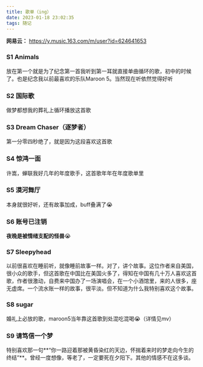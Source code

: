 ```yaml
---
title: 歌单（ing）
date: 2023-01-18 23:02:35
tags: 随记
---
```


**网易云：** https://y.music.163.com/m/user?id=624641653

### S1 Animals

放在第一个就是为了纪念第一首我听到第一耳就直接单曲循环的歌，初中的时候了。也是纪念我以前最喜欢的乐队Maroon 5。当然现在听依然觉得好听



### S2 国际歌  

做梦都想我的葬礼上循环播放这首歌



### S3 Dream Chaser（逐梦者）

第一分零四秒绝了，就是因为这段喜欢这首歌

###  

### S4 惊鸿一面 

许嵩，蝉联我好几年的年度歌手，这首歌年年在年度歌单里



### S5 漠河舞厅

本身就很好听，还有故事加成，buff叠满了😭



### S6 账号已注销

**夜晚是被情绪支配的怪兽**😭



### S7  Sleepyhead

以前很喜欢在睡前听，就像睡前故事一样。对了，讲个故事。这位作者来自美国，很小众的歌手，但这首歌在中国比在美国火多了，得知在中国有几十万人喜欢这首歌，作者很激动，自费来中国办了一场演唱会，在一个小酒馆里，来的人很多，座无虚席。一个流水账一样的故事，很平淡。但不知道为什么我特别喜欢这个故事。



### S8 sugar

婚礼上必放的歌，maroon5当年靠这首歌到处混吃混喝😭（详情见mv）



### S9 请笃信一个梦

特别喜欢那一句**“你一路迎着那被黄昏染红的天边，怀揣着来时的梦走向今生的终结”**。曾经一度想像，等老了，一定要死在夕阳下。其他的情感不在这多谈。



